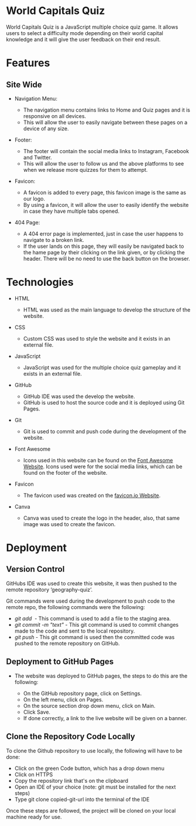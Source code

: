 # World Capitals Quiz 

World Capitals Quiz is a JavaScript multiple choice quiz game. It allows users to select a difficulty mode depending on their world capital knowledge and it will give the user feedback on their end result. 


# Features

## Site Wide

* Navigation Menu: 
    * The navigation menu contains links to Home and Quiz pages and it is responsive on all devices. 
    * This will allow the user to easily navigate between these pages on a device of any size. 

* Footer: 
    * The footer will contain the social media links to Instagram, Facebook and Twitter. 
    * This will allow the user to follow us and the above platforms to see when we release more quizzes for them to attempt. 

* Favicon: 
    * A favicon is added to every page, this favicon image is the same as our logo.  
    * By using a favicon, it will allow the user to easily identify the website in case they have multiple tabs opened. 

* 404 Page: 
    * A 404 error page is implemented, just in case the user happens to navigate to a broken link. 
    * If the user lands on this page, they will easily be navigated back to the hame page by their clicking on the link given, or by clicking the header. There will be no need to use the back button on the browser. 


# Technologies 

* HTML
    * HTML was used as the main language to develop the structure of the website.

* CSS
    * Custom CSS was used to style the website and it exists in an external file.

* JavaScript 
    * JavaScript was used for the multiple choice quiz gameplay and it exists in an external file. 

* GitHub
    * GitHub IDE was used the develop the website.
    * GitHub is used to host the source code and it is deployed using Git Pages.

* Git 
    * Git is used to commit and push code during the development of the website.

* Font Awesome 
    * Icons used in this website can be found on the [Font Awesome Website](https://fontawesome.com/). Icons used were for the social media links, which can be found on the footer of the website. 

* Favicon 
    * The favicon used was created on the [favicon.io Website](https://favicon.io/).

* Canva
    * Canva was used to create the logo in the header, also, that same image was used to create the favicon. 



# Deployment 

## Version Control

GitHubs IDE was used to create this website, it was then pushed to the remote repository ‘geography-quiz’.

Git commands were used during the development to push code to the remote repo, the following commands were the following:

* *git add <file>* - This command is used to add a file to the staging area.
* *git commit -m "text"* - This git command is used to commit changes made to the code and sent to the local repository.
* *git push* - This git command is used then the committed code was pushed to the remote repository on GitHub.

## Deployment to GitHub Pages

* The website was deployed to GitHub pages, the steps to do this are the following:

    * On the GitHub repository page, click on Settings.
    * On the left menu, click on Pages.
    * On the source section drop down menu, click on Main.
    * Click Save.
    * If done correctly, a link to the live website will be given on a banner.

## Clone the Repository Code Locally

To clone the Github repository to use locally, the following will have to be done:

* Click on the green Code button, which has a drop down menu 
* Click on HTTPS
* Copy the repository link that's on the clipboard 
* Open an IDE of your choice (note: git must be installed for the next steps)
* Type git clone copied-git-url into the terminal of the IDE

Once these steps are followed, the project will be cloned on your local machine ready for use.